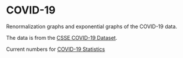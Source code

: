 # COVID-19

Renormalization graphs and exponential graphs of the COVID-19 data.

The data is from the [CSSE COVID-19 Dataset](https://github.com/CSSEGISandData).

Current numbers for [COVID-19 Statistics](report-COVID-19.md)